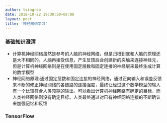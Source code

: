 ```yaml
---
author: tsingroo
date: 2018-10-22 19:30:50+08:00
layout: post
title: '神经网络学习'
---
```


### 基础知识澄清
* 计算机神经网络虽然是参考的人脑的神经网络，但是归根到底和人脑的原理还是大不相同的。人脑再接受信息，产生反馈后会创建新的突触来连接神经元，但是计算机神经网络则是在使用固定层数和固定连接的神经层来最终生成计算的数学模型
* 神经网络原理:通过固定层数和固定连接的神经网络，通过正向输入和误差反馈来不断的修正神经网络的各链路的连接强度，最终让经过这个数学模型的输入有一个比较符合人类预期的输出。可以看出计算机神经网络有确定的目标，而人类神经网络则没有确定目标。人类最终通过对已有神经网络连接的不断确认来加强记忆和反馈

### TensorFlow
